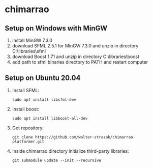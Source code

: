 # chimarrao

## Setup on Windows with MinGW
1. install MinGW 7.3.0
2. download SFML 2.5.1 for MinGW 7.3.0 and unzip in directory C:\libraries\sfml
3. download Boost 1.71 and unzip in directory C:\libraries\boost
4. add path to sfml binaries directory to PATH and restart computer


## Setup on Ubuntu 20.04
1. Install SFML:

       sudo apt install libsfml-dev

2. Install boost:

       sudo apt install libboost-all-dev   
       
3. Get repository:

       git clone https://github.com/walter-strazak/chimarrao-platformer.git
       
4. Inside chimarrao directory initialize third-party libraries:

       git submodule update --init --recursive
 
  
